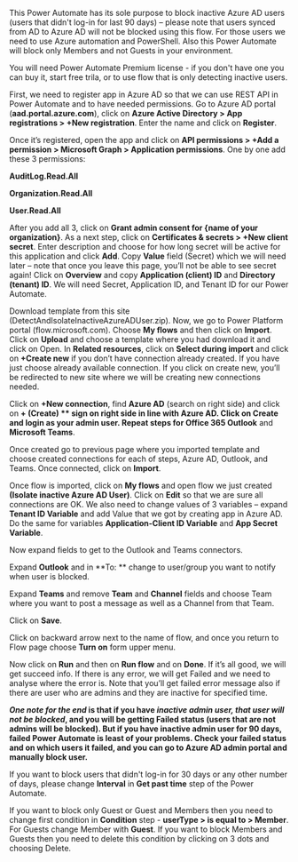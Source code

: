 This Power Automate has its sole purpose to block inactive Azure AD users (users that didn't log-in for last 90 days) – please note that users synced from AD to Azure AD will not be blocked using this flow. For those users we need to use Azure automation and PowerShell. Also this Power Automate will block only Members and not Guests in your environment. 

You will need Power Automate Premium license - if you don't have one you can buy it, start free trila, or to use flow that is only detecting inactive users.

First, we need to register app in Azure AD so that we can use REST API in Power Automate and to have needed permissions. Go to Azure AD portal (**aad.portal.azure.com**), click on **Azure Active Directory > App registrations > +New registration**. Enter the name and click on **Register**.

Once it’s registered, open the app and click on **API permissions > +Add a permission > Microsoft Graph > Application permissions**. One by one add these 3 permissions:

**AuditLog.Read.All**

**Organization.Read.All**

**User.Read.All**

After you add all 3, click on **Grant admin consent for {name of your organization}**.
As a next step, click on **Certificates & secrets > +New client secret**. Enter description and choose for how long secret will be active for this application and click **Add**. Copy **Value** field (Secret) which we will need later – note that once you leave this page, you’ll not be able to see secret again!
Click on **Overview** and copy **Application (client) ID** and **Directory (tenant) ID**.
We will need Secret, Application ID, and Tenant ID for our Power Automate.

Download template from this site (DetectAndIsolateInactiveAzureADUser.zip).
Now, we go to Power Platform portal (flow.microsoft.com). Choose **My flows** and then click on **Import**. Click on **Upload** and choose a template where you had download it and click on Open. In **Related resources**, click on **Select during import** and click on **+Create new** if you don’t have connection already created. If you have just choose already available connection. If you click on create new, you’ll be redirected to new site where we will be creating new connections needed. 	

Click on **+New connection**, find **Azure AD** (search on right side) and click on **+ (Create) ** sign on right side in line with Azure AD. Click on **Create** and login as your admin user. Repeat steps for Office 365 Outlook** and **Microsoft Teams**. 

Once created go to previous page where you imported template and choose created connections for each of steps, Azure AD, Outlook, and Teams. Once connected, click on **Import**. 

Once flow is imported, click on **My flows** and open flow we just created **(Isolate inactive Azure AD User)**. Click on **Edit** so that we are sure all connections are OK. We also need to change values of 3 variables – expand **Tenant ID Variable** and add Value that we got by creating app in Azure AD. Do the same for variables **Application-Client ID Variable** and **App Secret Variable**. 

Now expand fields to get to the Outlook and Teams connectors.

Expand **Outlook** and in **To: ** change to user/group you want to notify when user is blocked. 

Expand **Teams** and remove **Team** and **Channel** fields and choose Team where you want to post a message as well as a Channel from that Team. 

Click on **Save**.

Click on backward arrow next to the name of flow, and once you return to Flow page choose **Turn on** form upper menu.

Now click on **Run** and then on **Run flow** and on **Done**. If it’s all good, we will get succeed info. If there is any error, we will get Failed and we need to analyse where the error is. Note that you’ll get failed error message also if there are user who are admins and they are inactive for specified time.

**_One note for the end_ is that if you have _inactive admin user, that user will not be blocked_, and you will be getting Failed status (users that are not admins will be blocked). But if you have inactive admin user for 90 days, failed Power Automate is least of your problems. Check your failed status and on which users it failed, and you can go to Azure AD admin portal and manually block user.**

If you want to block users that didn't log-in for 30 days or any other number of days, please change **Interval** in **Get past time** step of the Power Automate.

If you want to block only Guest or Guest and Members then you need to change first condition in **Condition** step - **userType > is equal to > Member**. For Guests change Member with **Guest**. If you want to block Members and Guests then you need to delete this condition by clicking on 3 dots and choosing Delete.
